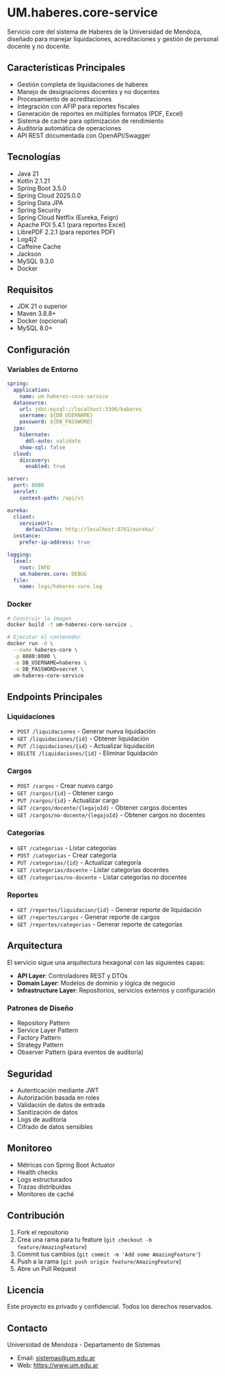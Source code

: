 # UM.haberes.core-service

Servicio core del sistema de Haberes de la Universidad de Mendoza, diseñado para manejar liquidaciones, acreditaciones y gestión de personal docente y no docente.

## Características Principales

- Gestión completa de liquidaciones de haberes
- Manejo de designaciones docentes y no docentes
- Procesamiento de acreditaciones
- Integración con AFIP para reportes fiscales
- Generación de reportes en múltiples formatos (PDF, Excel)
- Sistema de caché para optimización de rendimiento
- Auditoría automática de operaciones
- API REST documentada con OpenAPI/Swagger

## Tecnologías

- Java 21
- Kotlin 2.1.21
- Spring Boot 3.5.0
- Spring Cloud 2025.0.0
- Spring Data JPA
- Spring Security
- Spring Cloud Netflix (Eureka, Feign)
- Apache POI 5.4.1 (para reportes Excel)
- LibrePDF 2.2.1 (para reportes PDF)
- Log4j2
- Caffeine Cache
- Jackson
- MySQL 9.3.0
- Docker

## Requisitos

- JDK 21 o superior
- Maven 3.8.8+
- Docker (opcional)
- MySQL 8.0+

## Configuración

### Variables de Entorno

```yaml
spring:
  application:
    name: um-haberes-core-service
  datasource:
    url: jdbc:mysql://localhost:3306/haberes
    username: ${DB_USERNAME}
    password: ${DB_PASSWORD}
  jpa:
    hibernate:
      ddl-auto: validate
    show-sql: false
  cloud:
    discovery:
      enabled: true

server:
  port: 8080
  servlet:
    context-path: /api/v1

eureka:
  client:
    serviceUrl:
      defaultZone: http://localhost:8761/eureka/
  instance:
    prefer-ip-address: true

logging:
  level:
    root: INFO
    um.haberes.core: DEBUG
  file:
    name: logs/haberes-core.log
```

### Docker

```bash
# Construir la imagen
docker build -t um-haberes-core-service .

# Ejecutar el contenedor
docker run -d \
  --name haberes-core \
  -p 8080:8080 \
  -e DB_USERNAME=haberes \
  -e DB_PASSWORD=secret \
  um-haberes-core-service
```

## Endpoints Principales

### Liquidaciones
- `POST /liquidaciones` - Generar nueva liquidación
- `GET /liquidaciones/{id}` - Obtener liquidación
- `PUT /liquidaciones/{id}` - Actualizar liquidación
- `DELETE /liquidaciones/{id}` - Eliminar liquidación

### Cargos
- `POST /cargos` - Crear nuevo cargo
- `GET /cargos/{id}` - Obtener cargo
- `PUT /cargos/{id}` - Actualizar cargo
- `GET /cargos/docente/{legajoId}` - Obtener cargos docentes
- `GET /cargos/no-docente/{legajoId}` - Obtener cargos no docentes

### Categorías
- `GET /categorias` - Listar categorías
- `POST /categorias` - Crear categoría
- `PUT /categorias/{id}` - Actualizar categoría
- `GET /categorias/docente` - Listar categorías docentes
- `GET /categorias/no-docente` - Listar categorías no docentes

### Reportes
- `GET /reportes/liquidacion/{id}` - Generar reporte de liquidación
- `GET /reportes/cargos` - Generar reporte de cargos
- `GET /reportes/categorias` - Generar reporte de categorías

## Arquitectura

El servicio sigue una arquitectura hexagonal con las siguientes capas:

- **API Layer**: Controladores REST y DTOs
- **Domain Layer**: Modelos de dominio y lógica de negocio
- **Infrastructure Layer**: Repositorios, servicios externos y configuración

### Patrones de Diseño

- Repository Pattern
- Service Layer Pattern
- Factory Pattern
- Strategy Pattern
- Observer Pattern (para eventos de auditoría)

## Seguridad

- Autenticación mediante JWT
- Autorización basada en roles
- Validación de datos de entrada
- Sanitización de datos
- Logs de auditoría
- Cifrado de datos sensibles

## Monitoreo

- Métricas con Spring Boot Actuator
- Health checks
- Logs estructurados
- Trazas distribuidas
- Monitoreo de caché

## Contribución

1. Fork el repositorio
2. Crea una rama para tu feature (`git checkout -b feature/AmazingFeature`)
3. Commit tus cambios (`git commit -m 'Add some AmazingFeature'`)
4. Push a la rama (`git push origin feature/AmazingFeature`)
5. Abre un Pull Request

## Licencia

Este proyecto es privado y confidencial. Todos los derechos reservados.

## Contacto

Universidad de Mendoza - Departamento de Sistemas
- Email: sistemas@um.edu.ar
- Web: https://www.um.edu.ar
